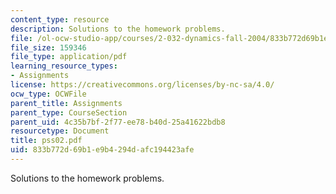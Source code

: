 ```yaml
---
content_type: resource
description: Solutions to the homework problems.
file: /ol-ocw-studio-app/courses/2-032-dynamics-fall-2004/833b772d69b1e9b4294dafc194423afe_pss02.pdf
file_size: 159346
file_type: application/pdf
learning_resource_types:
- Assignments
license: https://creativecommons.org/licenses/by-nc-sa/4.0/
ocw_type: OCWFile
parent_title: Assignments
parent_type: CourseSection
parent_uid: 4c35b7bf-2f77-ee78-b40d-25a41622bdb8
resourcetype: Document
title: pss02.pdf
uid: 833b772d-69b1-e9b4-294d-afc194423afe
---
```

Solutions to the homework problems.